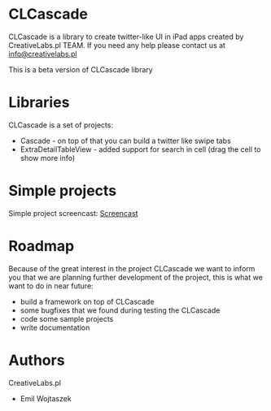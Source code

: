 CLCascade
=========

CLCascade is a library to create twitter-like UI in iPad apps created by CreativeLabs.pl TEAM.
If you need any help please contact us at [info@creativelabs.pl][]

This is a beta version of CLCascade library

Libraries
=========
CLCascade is a set of projects:

 * Cascade - on top of that you can build a twitter like swipe tabs
 * ExtraDetailTableView - added support for search in cell (drag the cell to show more info)

Simple projects
===============

Simple project screencast: [Screencast][]

Roadmap
===============

Because of the great interest in the project CLCascade we want to inform you that we are planning further 
development of the project, this is what we want to do in near future:

 * build a framework on top of CLCascade
 * some bugfixes that we found during testing the CLCascade
 * code some sample projects
 * write documentation

Authors
=======

CreativeLabs.pl

- Emil Wojtaszek

[Screencast]: http://www.youtube.com/watch?v=XFtc1ksqOmU
[info@creativelabs.pl]: info@creativelabs.pl
